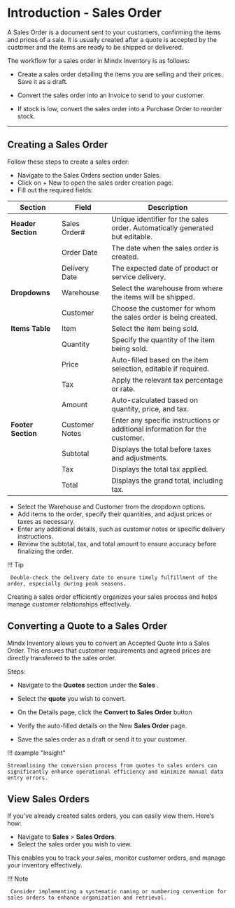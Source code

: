# **Introduction - Sales Order**

A Sales Order is a document sent to your customers, confirming the items and prices of a sale. It is usually created after a quote is accepted by the customer and the items are ready to be shipped or delivered.

The workflow for a sales order in Mindx Inventory is as follows:

- Create a sales order detailing the items you are selling and their prices. Save it as a draft.

- Convert the sales order into an Invoice to send to your customer.

- If stock is low, convert the sales order into a Purchase Order to reorder stock.

---

## **Creating a Sales Order**

Follow these steps to create a sales order:

- Navigate to the Sales Orders section under Sales.
- Click on + New to open the sales order creation page.
- Fill out the required fields:

| **Section**        | **Field**      | **Description**                                                              |
| ------------------ | -------------- | ---------------------------------------------------------------------------- |
| **Header Section** | Sales Order#   | Unique identifier for the sales order. Automatically generated but editable. |
|                    | Order Date     | The date when the sales order is created.                                    |
|                    | Delivery Date  | The expected date of product or service delivery.                            |
| **Dropdowns**      | Warehouse      | Select the warehouse from where the items will be shipped.                   |
|                    | Customer       | Choose the customer for whom the sales order is being created.               |
| **Items Table**    | Item           | Select the item being sold.                                                  |
|                    | Quantity       | Specify the quantity of the item being sold.                                 |
|                    | Price          | Auto-filled based on the item selection, editable if required.               |
|                    | Tax            | Apply the relevant tax percentage or rate.                                   |
|                    | Amount         | Auto-calculated based on quantity, price, and tax.                           |
| **Footer Section** | Customer Notes | Enter any specific instructions or additional information for the customer.  |
|                    | Subtotal       | Displays the total before taxes and adjustments.                             |
|                    | Tax            | Displays the total tax applied.                                              |
|                    | Total          | Displays the grand total, including tax.                                     |

- Select the Warehouse and Customer from the dropdown options.
- Add items to the order, specify their quantities, and adjust prices or taxes as necessary.
- Enter any additional details, such as customer notes or specific delivery instructions.
- Review the subtotal, tax, and total amount to ensure accuracy before finalizing the order.

!!! Tip

     Double-check the delivery date to ensure timely fulfillment of the order, especially during peak seasons.

Creating a sales order efficiently organizes your sales process and helps manage customer relationships effectively.

## **Converting a Quote to a Sales Order**

Mindx Inventory allows you to convert an Accepted Quote into a Sales Order. This ensures that customer requirements and agreed prices are directly transferred to the sales order.

Steps:

- Navigate to the **Quotes** section under the **Sales** .

- Select the **quote** you wish to convert.

- On the Details page, click the **Convert to Sales Order** button

- Verify the auto-filled details on the New **Sales Order** page.

- Save the sales order as a draft or send it to your customer.


!!! example "Insight"

    Streamlining the conversion process from quotes to sales orders can significantly enhance operational efficiency and minimize manual data entry errors.

## **View Sales Orders**

If you’ve already created sales orders, you can easily view them. Here’s how:

- Navigate to **Sales** > **Sales Orders**.
- Select the sales order you wish to view.

This enables you to track your sales, monitor customer orders, and manage your inventory effectively.

!!! Note

     Consider implementing a systematic naming or numbering convention for sales orders to enhance organization and retrieval.

